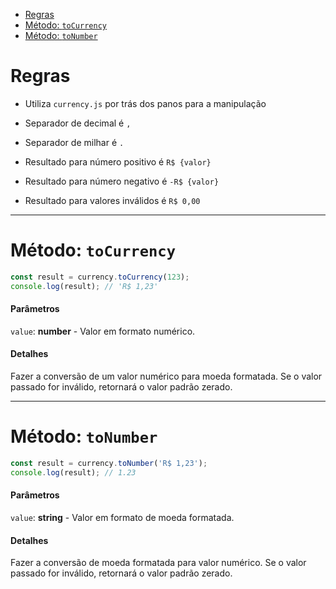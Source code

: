 - [Regras](#regras)
- [Método: `toCurrency`](#método-tocurrency)
- [Método: `toNumber`](#método-tonumber)

# Regras

- Utiliza `currency.js` por trás dos panos para a manipulação

- Separador de decimal é `,`

- Separador de milhar é `.`

- Resultado para número positivo é `R$ {valor}`

- Resultado para número negativo é `-R$ {valor}`

- Resultado para valores inválidos é `R$ 0,00`

---

# Método: `toCurrency`

```typescript
const result = currency.toCurrency(123);
console.log(result); // 'R$ 1,23'
```

<!-- omit in toc -->
#### Parâmetros

`value`: **number** - Valor em formato numérico.

<!-- omit in toc -->
#### Detalhes

Fazer a conversão de um valor numérico para moeda formatada. Se o valor passado for inválido, retornará o valor padrão zerado.

---

# Método: `toNumber`

```typescript
const result = currency.toNumber('R$ 1,23');
console.log(result); // 1.23
```

<!-- omit in toc -->
#### Parâmetros

`value`: **string** - Valor em formato de moeda formatada.

<!-- omit in toc -->
#### Detalhes

Fazer a conversão de moeda formatada para valor numérico. Se o valor passado for inválido, retornará o valor padrão zerado.
